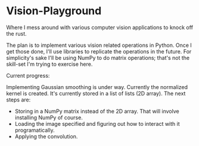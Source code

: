 # Vision-Playground
Where I mess around with various computer vision applications to knock off the 
rust.

The plan is to implement various vision related operations in Python. Once I
get those done, I'll use libraries to replicate the operations in the future.
For simplicity's sake I'll be using NumPy to do matrix operations; that's not
the skill-set I'm trying to exercise here.

Current progress:

Implementing Gaussian smoothing is under way. Currently the normalized kernel
is created. It's currently stored in a list of lists (2D array). The next 
steps are:

* Storing in a NumPy matrix instead of the 2D array. That will involve 
  installing NumPy of course.
* Loading the image specified and figuring out how to interact with it 
  programatically.
* Applying the convolution.